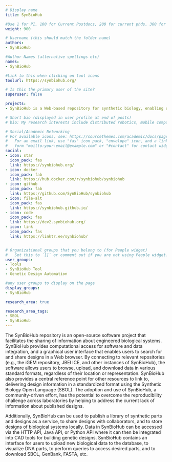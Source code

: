 ```yaml
---
# Display name
title: SynBioHub

#Use 1 for PI, 100 for Current Postdocs, 200 for current phds, 300 for current masters, 400 for current undergrads, 800 for alum postdocs, 810 for alum phds, 820 for alum masters, and 830 for alum undergrads, 900 for tools, 1000 for projects, 900 for tools, 1000 for projects
weight: 900

# Username (this should match the folder name)
authors:
- SynBioHub

#Author Names (alternative spellings etc)
names:
- SynBioHub

#Link to this when clicking on tool icons
toolurl: https://synbiohub.org/

# Is this the primary user of the site?
superuser: false

projects:
- SynBioHub is a Web-based repository for synthetic biology, enabling users to browse, upload, and share synthetic biology designs.

# Short bio (displayed in user profile at end of posts)
# bio: My research interests include distributed robotics, mobile computing and programmable matter.

# Social/Academic Networking
# For available icons, see: https://sourcethemes.com/academic/docs/page-builder/#icons
#   For an email link, use "fas" icon pack, "envelope" icon, and a link in the
#   form "mailto:your-email@example.com" or "#contact" for contact widget.
social:
- icon: star
  icon_pack: fas
  link: https://synbiohub.org/
- icon: docker
  icon_pack: fab
  link: https://hub.docker.com/r/synbiohub/synbiohub
- icon: github
  icon_pack: fab
  link: https://github.com/SynBioHub/synbiohub
- icon: file-alt
  icon_pack: fas
  link: https://synbiohub.github.io/
- icon: code
  icon_pack: fas
  link: https://dev2.synbiohub.org/
- icon: link
  icon_pack: fas
  link: https://linktr.ee/synbiohub/


# Organizational groups that you belong to (for People widget)
#   Set this to `[]` or comment out if you are not using People widget.
user_groups:
- Tools
- SynBioHub Tool
- Genetic Design Automation

#any user groups to display on the page
display_groups:
- SynBioHub

research_area: true

research_area_tags:
- SBOL
- SynBioHub
---
```

The SynBioHub repository is an open-source software project that facilitates the sharing of information about engineered biological systems. SynBioHub provides computational access for software and data integration, and a graphical user interface that enables users to search for and share designs in a Web browser. By connecting to relevant repositories (e.g., the iGEM repository, JBEI ICE, and other instances of SynBioHub), the software allows users to browse, upload, and download data in various standard formats, regardless of their location or representation. SynBioHub also provides a central reference point for other resources to link to, delivering design information in a standardized format using the Synthetic Biology Open Language (SBOL). The adoption and use of SynBioHub, a community-driven effort, has the potential to overcome the reproducibility challenge across laboratories by helping to address the current lack of information about published designs.

Additionally, SynBioHub can be used to publish a library of synthetic parts and designs as a service, to share designs with collaborators, and to store designs of biological systems locally. Data in SynBioHub can be accessed via the HTTP API, Java API, or Python API where it can then be integrated into CAD tools for building genetic designs. SynBioHub contains an interface for users to upload new biological data to the database, to visualize DNA parts, to perform queries to access desired parts, and to download SBOL, GenBank, FASTA, etc.